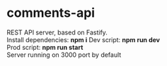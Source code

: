 # comments-api
REST API server, based on Fastify.  
Install dependencies: __npm i__
Dev script: __npm run dev__  
Prod script: __npm run start__  
Server running on 3000 port by default
